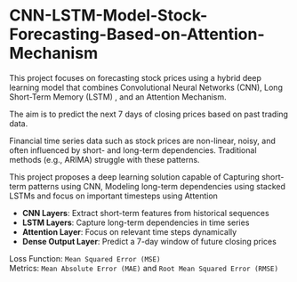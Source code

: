 # CNN-LSTM-Model-Stock-Forecasting-Based-on-Attention-Mechanism

This project focuses on forecasting stock prices using a hybrid deep learning model that combines Convolutional Neural Networks (CNN), Long Short-Term Memory (LSTM) , and an Attention Mechanism.

The aim is to predict the next 7 days of closing prices based on past trading data.


Financial time series data such as stock prices are non-linear, noisy, and often influenced by short- and long-term dependencies. Traditional methods (e.g., ARIMA) struggle with these patterns.

This project proposes a deep learning solution capable of Capturing short-term patterns using CNN, Modeling long-term dependencies using stacked LSTMs and focus on important timesteps using Attention

- **CNN Layers**: Extract short-term features from historical sequences
- **LSTM Layers**: Capture long-term dependencies in time series
- **Attention Layer**: Focus on relevant time steps dynamically
- **Dense Output Layer**: Predict a 7-day window of future closing prices

Loss Function: `Mean Squared Error (MSE)`  
Metrics: `Mean Absolute Error (MAE)` and `Root Mean Squared Error (RMSE)`
